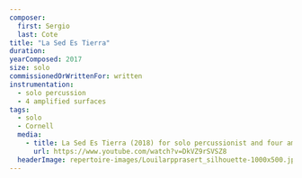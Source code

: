 ```yaml
---
composer:
  first: Sergio
  last: Cote
title: "La Sed Es Tierra"
duration:
yearComposed: 2017
size: solo
commissionedOrWrittenFor: written
instrumentation:
  - solo percussion
  - 4 amplified surfaces
tags:
  - solo
  - Cornell
  media:
    - title: La Sed Es Tierra (2018) for solo percussionist and four amplified surfaces by Sergio Cote
      url: https://www.youtube.com/watch?v=DkVZ9rSVSZ8
  headerImage: repertoire-images/Louilarpprasert_silhouette-1000x500.jpg
---
```

